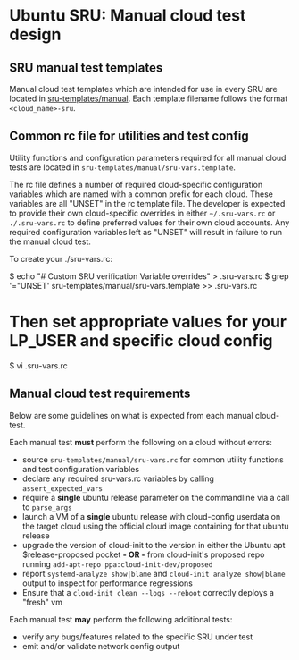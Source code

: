 # Ubuntu SRU: Manual cloud test design

## SRU manual test templates

Manual cloud test templates which are intended for use in every SRU are located in [sru-templates/manual](../sru-templates/manual). Each template filename follows the format `<cloud_name>-sru`.

## Common rc file for utilities and test config
Utility functions and configuration parameters required for all manual cloud tests are located in `sru-templates/manual/sru-vars.template`.

The rc file defines a number of required cloud-specific configuration variables which are named with a common prefix for each cloud. These variables are all "UNSET" in the rc template file. The developer is expected to provide their own cloud-specific overrides in either `~/.sru-vars.rc` or `./.sru-vars.rc` to define preferred values for their own cloud accounts.  Any required configuration variables left as "UNSET" will result in failure to run the manual cloud test.

To create your ./sru-vars.rc:

  $ echo "# Custom SRU verification Variable overrides" > .sru-vars.rc
  $ grep '="UNSET' sru-templates/manual/sru-vars.template >> .sru-vars.rc
  # Then set appropriate values for your LP_USER and specific cloud config
  $ vi .sru-vars.rc


## Manual cloud test requirements

Below are some guidelines on what is expected from each manual cloud-test.

Each manual test **must** perform the following on a cloud without errors:
  * source `sru-templates/manual/sru-vars.rc` for common utility functions and
    test configuration variables
  * declare any required sru-vars.rc variables by calling `assert_expected_vars`
  * require a **single** ubuntu release parameter on the commandline via a call
    to `parse_args`
  * launch a VM of a **single** ubuntu release with cloud-config userdata on
    the target cloud using the official cloud image containing for that
    ubuntu release
  * upgrade the version of cloud-init to the version in either the
    Ubuntu apt $release-proposed pocket **- OR -**  from cloud-init's proposed
    repo running `add-apt-repo ppa:cloud-init-dev/proposed`
  * report `systemd-analyze show|blame` and `cloud-init analyze show|blame`
    output to inspect for performance regressions
  * Ensure that a `cloud-init clean --logs --reboot` correctly deploys a "fresh"
    vm

Each manual test **may** perform the following additional tests:
  * verify any bugs/features related to the specific SRU under test
  * emit and/or validate network config output

